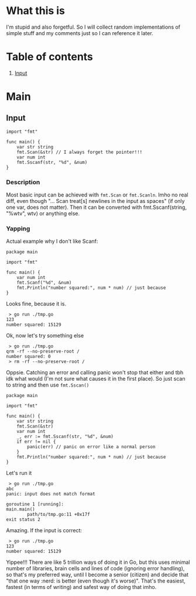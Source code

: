 # What this is
I'm stupid and also forgetful. So I will collect random implementations of simple stuff and my comments just so I can reference it later.

# Table of contents
1. [Input](#input)

# Main
## Input<a name="input"></a>
```
import "fmt"

func main() {
	var str string
	fmt.Scan(&str) // I always forget the pointer!!!
	var num int
	fmt.Sscanf(str, "%d", &num)
}
```

### Description

Most basic input can be achieved with `fmt.Scan` or `fmt.Scanln`. Imho no real diff, even though "... Scan treat[s] newlines in the input as spaces" (if only one var, does not matter). Then it can be converted with fmt.Sscanf(string, "%wtv", wtv) or anything else. 

### Yapping

Actual example why I don't like Scanf:
```
package main

import "fmt"

func main() {
	var num int
	fmt.Scanf("%d", &num)
	fmt.Println("number squared:", num * num) // just because
}
```

Looks fine, because it is.

```
 > go run ./tmp.go
123
number squared: 15129
```

Ok, now let's try something else

```
 > go run ./tmp.go
qrm -rf --no-preserve-root /
number squared: 0
 > rm -rf --no-preserve-root /

```

Oppsie. Catching an error and calling panic won't stop that either and tbh idk what would (I'm not sure what causes it in the first place). So just scan to string and then use `fmt.Sscan()`

```
package main

import "fmt"

func main() {
	var str string
	fmt.Scan(&str)
	var num int
	_, err := fmt.Sscanf(str, "%d", &num)
	if err != nil {
		panic(err) // panic on error like a normal person
	}
	fmt.Println("number squared:", num * num) // just because
}
```
Let's run it
```
 > go run ./tmp.go                                            
abc
panic: input does not match format

goroutine 1 [running]:
main.main()
        path/to/tmp.go:11 +0x17f
exit status 2
```

Amazing. If the input is correct:
```
 > go run ./tmp.go
123
number squared: 15129
```
Yippee!!! There are like 5 trillion ways of doing it in Go, but this uses minimal number of libraries, brain cells and lines of code (ignoring error handling), so that's my preferred way, until I become a senior (citizen) and decide that "that one way :nerd: is better (even though it's worse)". That's the easiest, fastest (in terms of writing) and safest way of doing that imho. 